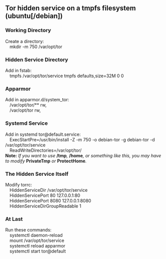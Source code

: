 ##	Tor hidden service on a tmpfs filesystem (ubuntu[/debian])
  
### Working Directory
Create a directory:  
	&emsp;mkdir -m 750 /var/opt/tor  
  
### Hidden Service Directory
Add in fstab:  
	&emsp;tmpfs /var/opt/tor/service tmpfs defaults,size=32M 0 0  
  
### Apparmor
Add in apparmor.d/system_tor:  
	&emsp;/var/opt/tor/** rw,  
	&emsp;/var/opt/tor rw,  
  
### Systemd Service
Add in systemd tor@&#65279;default.service:  
	&emsp;ExecStartPre=/usr/bin/install -Z -m 750 -o debian-tor -g debian-tor -d /var/opt/tor/service  
	&emsp;ReadWriteDirectories=/var/opt/tor/  
**Note:** *If you want to use* **/tmp**_,_ **/home**_,_ *or something like this, you may have to modify* **PrivateTmp** *or* **ProtectHome**_._  
  
### The Hidden Service Itself
Modify torrc:  
	&emsp;HiddenServiceDir /var/opt/tor/service  
	&emsp;HiddenServicePort 80 127.0.0.1:80  
	&emsp;HiddenServicePort 8080 127.0.0.1:8080  
	&emsp;HiddenServiceDirGroupReadable 1  

### At Last
Run these commands:  
	&emsp;systemctl daemon-reload  
	&emsp;mount /var/opt/tor/service  
	&emsp;systemctl reload apparmor  
	&emsp;systemctl start tor@&#65279;default

